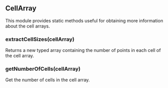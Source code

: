 ## CellArray

This module provides static methods useful for obtaining more information about
the cell arrays.

### extractCellSizes(cellArray)

Returns a new typed array containing the number of points in each cell of the cell
array.

### getNumberOfCells(cellArray)

Get the number of cells in the cell array.

